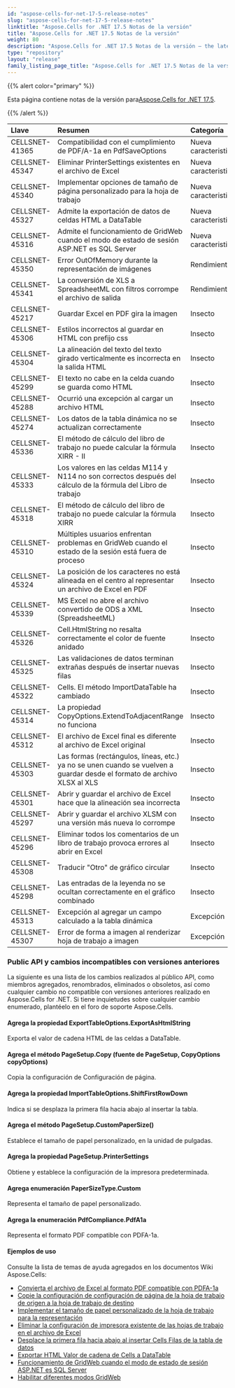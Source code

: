 ```yaml
---
id: "aspose-cells-for-net-17-5-release-notes"
slug: "aspose-cells-for-net-17-5-release-notes"
linktitle: "Aspose.Cells for .NET 17.5 Notas de la versión"
title: "Aspose.Cells for .NET 17.5 Notas de la versión"
weight: 80
description: "Aspose.Cells for .NET 17.5 Notas de la versión – the latest updates and fixes."
type: "repository"
layout: "release"
family_listing_page_title: "Aspose.Cells for .NET 17.5 Notas de la versión"
---
```

{{% alert color="primary" %}} 

 Esta página contiene notas de la versión para[Aspose.Cells for .NET 17.5](https://releases.aspose.com/cells/net/new-releases/aspose.cells-for-.net-17.5/).

{{% /alert %}} 

|**Llave**|**Resumen**|**Categoría**|
|:- |:- |:- |
|CELLSNET-41365|Compatibilidad con el cumplimiento de PDF/A-1a en PdfSaveOptions|Nueva caracteristica|
|CELLSNET-45347|Eliminar PrinterSettings existentes en el archivo de Excel|Nueva caracteristica|
|CELLSNET-45340|Implementar opciones de tamaño de página personalizado para la hoja de trabajo|Nueva caracteristica|
|CELLSNET-45327|Admite la exportación de datos de celdas HTML a DataTable|Nueva caracteristica|
|CELLSNET-45316|Admite el funcionamiento de GridWeb cuando el modo de estado de sesión ASP.NET es SQL Server|Nueva caracteristica|
|CELLSNET-45350|Error OutOfMemory durante la representación de imágenes|Rendimiento|
|CELLSNET-45341|La conversión de XLS a SpreadsheetML con filtros corrompe el archivo de salida|Rendimiento|
|CELLSNET-45217|Guardar Excel en PDF gira la imagen|Insecto|
|CELLSNET-45306|Estilos incorrectos al guardar en HTML con prefijo css|Insecto|
|CELLSNET-45304|La alineación del texto del texto girado verticalmente es incorrecta en la salida HTML|Insecto|
|CELLSNET-45299|El texto no cabe en la celda cuando se guarda como HTML|Insecto|
|CELLSNET-45288|Ocurrió una excepción al cargar un archivo HTML|Insecto|
|CELLSNET-45274|Los datos de la tabla dinámica no se actualizan correctamente|Insecto|
|CELLSNET-45336|El método de cálculo del libro de trabajo no puede calcular la fórmula XIRR - II|Insecto|
|CELLSNET-45333|Los valores en las celdas M114 y N114 no son correctos después del cálculo de la fórmula del Libro de trabajo|Insecto|
|CELLSNET-45318|El método de cálculo del libro de trabajo no puede calcular la fórmula XIRR|Insecto|
|CELLSNET-45310|Múltiples usuarios enfrentan problemas en GridWeb cuando el estado de la sesión está fuera de proceso|Insecto|
|CELLSNET-45324|La posición de los caracteres no está alineada en el centro al representar un archivo de Excel en PDF|Insecto|
|CELLSNET-45339|MS Excel no abre el archivo convertido de ODS a XML (SpreadsheetML)|Insecto|
|CELLSNET-45326|Cell.HtmlString no resalta correctamente el color de fuente anidado|Insecto|
|CELLSNET-45325|Las validaciones de datos terminan extrañas después de insertar nuevas filas|Insecto|
|CELLSNET-45322|Cells. El método ImportDataTable ha cambiado|Insecto|
|CELLSNET-45314|La propiedad CopyOptions.ExtendToAdjacentRange no funciona|Insecto|
|CELLSNET-45312|El archivo de Excel final es diferente al archivo de Excel original|Insecto|
|CELLSNET-45303|Las formas (rectángulos, líneas, etc.) ya no se unen cuando se vuelven a guardar desde el formato de archivo XLSX al XLS|Insecto|
|CELLSNET-45301|Abrir y guardar el archivo de Excel hace que la alineación sea incorrecta|Insecto|
|CELLSNET-45297|Abrir y guardar el archivo XLSM con una versión más nueva lo corrompe|Insecto|
|CELLSNET-45296|Eliminar todos los comentarios de un libro de trabajo provoca errores al abrir en Excel|Insecto|
|CELLSNET-45308|Traducir "Otro" de gráfico circular|Insecto|
|CELLSNET-45298|Las entradas de la leyenda no se ocultan correctamente en el gráfico combinado|Insecto|
|CELLSNET-45313|Excepción al agregar un campo calculado a la tabla dinámica|Excepción|
|CELLSNET-45307|Error de forma a imagen al renderizar hoja de trabajo a imagen|Excepción|
### **Public API y cambios incompatibles con versiones anteriores**
La siguiente es una lista de los cambios realizados al público API, como miembros agregados, renombrados, eliminados o obsoletos, así como cualquier cambio no compatible con versiones anteriores realizado en Aspose.Cells for .NET. Si tiene inquietudes sobre cualquier cambio enumerado, plantéelo en el foro de soporte Aspose.Cells.
#### **Agrega la propiedad ExportTableOptions.ExportAsHtmlString**
Exporta el valor de cadena HTML de las celdas a DataTable.
#### **Agrega el método PageSetup.Copy (fuente de PageSetup, CopyOptions copyOptions)**
Copia la configuración de Configuración de página.
#### **Agrega la propiedad ImportTableOptions.ShiftFirstRowDown**
Indica si se desplaza la primera fila hacia abajo al insertar la tabla.
#### **Agrega el método PageSetup.CustomPaperSize()**
Establece el tamaño de papel personalizado, en la unidad de pulgadas.
#### **Agrega la propiedad PageSetup.PrinterSettings**
Obtiene y establece la configuración de la impresora predeterminada.
#### **Agrega enumeración PaperSizeType.Custom**
Representa el tamaño de papel personalizado.
#### **Agrega la enumeración PdfCompliance.PdfA1a**
Representa el formato PDF compatible con PDFA-1a.


#### **Ejemplos de uso**
Consulte la lista de temas de ayuda agregados en los documentos Wiki Aspose.Cells:

- [Convierta el archivo de Excel al formato PDF compatible con PDFA-1a](https://docs.aspose.com/cells/es/net/convert-excel-file-to-pdf-format-compatible-with-pdfa-1a/)
- [Copie la configuración de configuración de página de la hoja de trabajo de origen a la hoja de trabajo de destino](https://docs.aspose.com/cells/es/net/copy-page-setup-settings-from-source-worksheet-into-destination-worksheet/)
- [Implementar el tamaño de papel personalizado de la hoja de trabajo para la representación](https://docs.aspose.com/cells/es/net/implement-custom-paper-size-of-worksheet-for-rendering/)
- [Eliminar la configuración de impresora existente de las hojas de trabajo en el archivo de Excel](https://docs.aspose.com/cells/es/net/remove-existing-printersettings-of-worksheets-in-excel-file/)
- [Desplace la primera fila hacia abajo al insertar Cells Filas de la tabla de datos](https://docs.aspose.com/cells/es/net/shift-first-row-down-when-inserting-cells-data-table-rows/)
- [Exportar HTML Valor de cadena de Cells a DataTable](https://docs.aspose.com/cells/es/net/export-html-string-value-of-the-cells-to-the-datatable/)
- [Funcionamiento de GridWeb cuando el modo de estado de sesión ASP.NET es SQL Server](https://docs.aspose.com/cells/es/net/working-of-gridweb-when-asp-net-session-state-mode-is-sql-server/)
- [Habilitar diferentes modos GridWeb](https://docs.aspose.com/cells/es/net/enable-different-gridweb-modes/)


